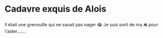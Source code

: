 # Cadavre exquis de Alois
Il était une grenouille qui ne savait pas nager :joy:
Je suis sorti de ma :tent: pour l'aider.......
